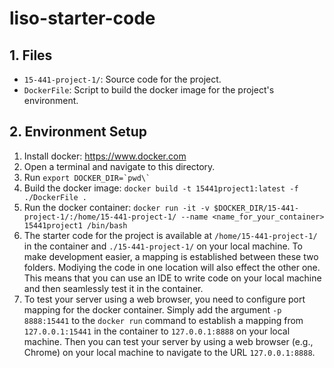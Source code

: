 # liso-starter-code

## 1. Files
- `15-441-project-1/`: Source code for the project.
- `DockerFile`: Script to build the docker image for the project's environment.

## 2. Environment Setup
1. Install docker: https://www.docker.com
2. Open a terminal and navigate to this directory.
3. Run ``export DOCKER_DIR=`pwd\` ``
4. Build the docker image: `docker build -t 15441project1:latest -f ./DockerFile .`
5. Run the docker container: `docker run -it -v $DOCKER_DIR/15-441-project-1/:/home/15-441-project-1/ --name <name_for_your_container> 15441project1 /bin/bash`
6. The starter code for the project is available at `/home/15-441-project-1/` in the container and `./15-441-project-1/` on your local machine. To make development easier, a mapping is established between these two folders. Modiying the code in one location will also effect the other one. This means that you can use an IDE to write code on your local machine and then seamlessly test it in the container. 
7. To test your server using a web browser, you need to configure port mapping for the docker container. Simply add the argument `-p 8888:15441` to the `docker run` command to establish a mapping from `127.0.0.1:15441` in the container to `127.0.0.1:8888` on your local machine. Then you can test your server by using a web browser (e.g., Chrome) on your local machine to navigate to the URL `127.0.0.1:8888`.
